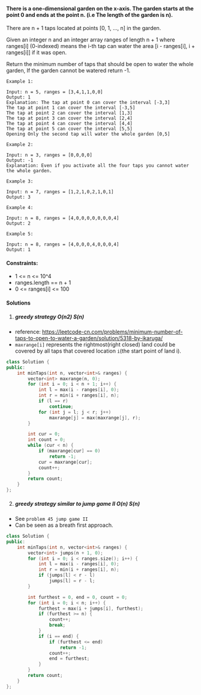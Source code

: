 #### There is a one-dimensional garden on the x-axis. The garden starts at the point 0 and ends at the point n. (i.e The length of the garden is n).

There are n + 1 taps located at points [0, 1, ..., n] in the garden.

Given an integer n and an integer array ranges of length n + 1 where ranges[i] (0-indexed) means the i-th tap can water the area [i - ranges[i], i + ranges[i]] if it was open.

Return the minimum number of taps that should be open to water the whole garden, If the garden cannot be watered return -1.

 

```
Example 1:

Input: n = 5, ranges = [3,4,1,1,0,0]
Output: 1
Explanation: The tap at point 0 can cover the interval [-3,3]
The tap at point 1 can cover the interval [-3,5]
The tap at point 2 can cover the interval [1,3]
The tap at point 3 can cover the interval [2,4]
The tap at point 4 can cover the interval [4,4]
The tap at point 5 can cover the interval [5,5]
Opening Only the second tap will water the whole garden [0,5]

Example 2:

Input: n = 3, ranges = [0,0,0,0]
Output: -1
Explanation: Even if you activate all the four taps you cannot water the whole garden.

Example 3:

Input: n = 7, ranges = [1,2,1,0,2,1,0,1]
Output: 3

Example 4:

Input: n = 8, ranges = [4,0,0,0,0,0,0,0,4]
Output: 2

Example 5:

Input: n = 8, ranges = [4,0,0,0,4,0,0,0,4]
Output: 1
```

 

#### Constraints:

-    1 <= n <= 10^4
-    ranges.length == n + 1
-    0 <= ranges[i] <= 100


#### Solutions

1. ##### greedy strategy  O(n2) S(n)

- reference: https://leetcode-cn.com/problems/minimum-number-of-taps-to-open-to-water-a-garden/solution/5318-by-ikaruga/
- `maxrange[i]` represents the rightmost(right closed) land could be covered by all taps that covered location `i`(the start point of land i).

```c++
class Solution {
public:
    int minTaps(int n, vector<int>& ranges) {
        vector<int> maxrange(n, 0);
        for (int i = 0; i < n + 1; i++) {
            int l = max(i - ranges[i], 0);
            int r = min(i + ranges[i], n);
            if (l == r)
                continue;
            for (int j = l; j < r; j++)
                maxrange[j] = max(maxrange[j], r);
        }

        int cur = 0;
        int count = 0;
        while (cur < n) {
            if (maxrange[cur] == 0)
                return -1;
            cur = maxrange[cur];
            count++;
        }
        return count;
    }
};
```


2. ##### greedy strategy similar to jump game II  O(n) S(n)

- See `problem 45 jump game II`
- Can be seen as a breath first approach.

```c++
class Solution {
public:
    int minTaps(int n, vector<int>& ranges) {
        vector<int> jumps(n + 1, 0);
        for (int i = 0; i < ranges.size(); i++) {
            int l = max(i - ranges[i], 0);
            int r = min(i + ranges[i], n);
            if (jumps[l] < r - l)
                jumps[l] = r - l;
        }

        int furthest = 0, end = 0, count = 0;
        for (int i = 0; i < n; i++) {
            furthest = max(i + jumps[i], furthest);
            if (furthest >= n) {
                count++;
                break;
            }
            if (i == end) {
                if (furthest <= end)
                    return -1;
                count++;
                end = furthest;
            }
        }
        return count;
    }
};
```